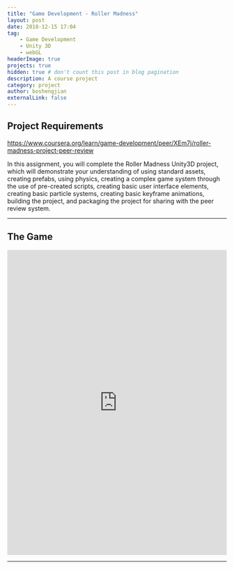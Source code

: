 ```yaml
---
title: "Game Development - Roller Madness"
layout: post
date: 2018-12-15 17:04
tag: 
    - Game Development
    - Unity 3D
    - webGL  
headerImage: true
projects: true
hidden: true # don't count this post in blog pagination
description: A course project 
category: project
author: boshengjian
externalLink: false
---
```


## Project Requirements

https://www.coursera.org/learn/game-development/peer/XEm7j/roller-madness-project-peer-review

In this assignment, you will complete the Roller Madness Unity3D project, which will demonstrate your understanding of using standard assets, creating prefabs, using physics, creating a complex game system through the use of pre-created scripts, creating basic user interface elements, creating basic particle systems, creating basic keyframe animations, building the project, and packaging the project for sharing with the peer review system.


---

## The Game

<iframe width="100%" height="700" src="https://bsjian.github.io/RollerMadness/" frameborder="0" allowfullscreen><p>Your browser does not support iframes.</p></iframe>


---


